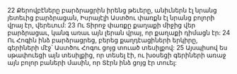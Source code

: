22 Քերովբէները բարձրացրին իրենց թեւերը, անիւներն էլ նրանց յետեւից բարձրացան, Իսրայէլի Աստծու փառքն էլ նրանց բոլորի վրայ էր, վերեւում: 23 Ու Տիրոջ փառքը քաղաքի միջից վեր բարձրացաւ, կանգ առաւ այն լերան վրայ, որ քաղաքի դիմացն էր:
24 Ու Հոգին ինձ բարձրացրեց, բերեց քաղդէացիների երկիրը, գերիների մէջ՝ Աստծու Հոգու ցոյց տուած տեսիլքով: 25 Այսպիսով ես սթափուեցի այն տեսիլքից, որ տեսել էի, ու խօսեցի գերիների առաջ այն բոլոր բաների մասին, որ Տէրն ինձ ցոյց էր տուել:
